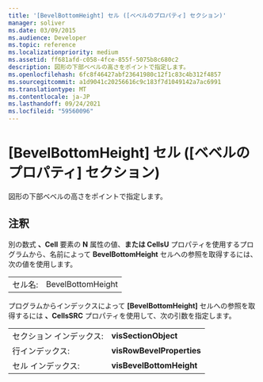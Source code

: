 ```yaml
---
title: '[BevelBottomHeight] セル ([ベベルのプロパティ] セクション)'
manager: soliver
ms.date: 03/09/2015
ms.audience: Developer
ms.topic: reference
ms.localizationpriority: medium
ms.assetid: ff681afd-c058-4fce-855f-5075b8c680c2
description: 図形の下部ベベルの高さをポイントで指定します。
ms.openlocfilehash: 6fc8f46427abf23641980c12f1c83c4b312f4857
ms.sourcegitcommit: a1d9041c20256616c9c183f7d1049142a7ac6991
ms.translationtype: MT
ms.contentlocale: ja-JP
ms.lasthandoff: 09/24/2021
ms.locfileid: "59560096"
---
```

# <a name="bevelbottomheight-cell-bevel-properties-section"></a>[BevelBottomHeight] セル ([ベベルのプロパティ] セクション)

図形の下部ベベルの高さをポイントで指定します。 
  
## <a name="remarks"></a>注釈

別の数式 **、Cell** 要素の **N** 属性の値、**または CellsU** プロパティを使用するプログラムから、名前によって **BevelBottomHeight** セルへの参照を取得するには、次の値を使用します。 
  
|||
|:-----|:-----|
| セル名:  <br/> | BevelBottomHeight  <br/> |
   
プログラムからインデックスによって **[BevelBottomHeight]** セルへの参照を取得するには **、CellsSRC** プロパティを使用して、次の引数を指定します。 
  
|||
|:-----|:-----|
| セクション インデックス:  <br/> |**visSectionObject** <br/> |
| 行インデックス:  <br/> |**visRowBevelProperties** <br/> |
| セル インデックス:  <br/> |**visBevelBottomHeight** <br/> |
   

